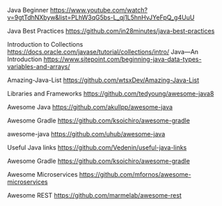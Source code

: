 
Java Beginner 
https://www.youtube.com/watch?v=9gtTdhNXbyw&list=PLhW3qG5bs-L_qj1L5hnHvJYeFpQ_g4UuU

Java Best Practices
https://github.com/in28minutes/java-best-practices


Introduction to Collections https://docs.oracle.com/javase/tutorial/collections/intro/
Java—An Introduction
https://www.sitepoint.com/beginning-java-data-types-variables-and-arrays/


Amazing-Java-List
https://github.com/wtsxDev/Amazing-Java-List

Libraries and Frameworks
https://github.com/tedyoung/awesome-java8

Awesome Java
https://github.com/akullpp/awesome-java

Awesome Gradle
https://github.com/ksoichiro/awesome-gradle


awesome-java
https://github.com/uhub/awesome-java

Useful Java links
https://github.com/Vedenin/useful-java-links

Awesome Gradle
https://github.com/ksoichiro/awesome-gradle

Awesome Microservices
https://github.com/mfornos/awesome-microservices

Awesome REST
https://github.com/marmelab/awesome-rest
